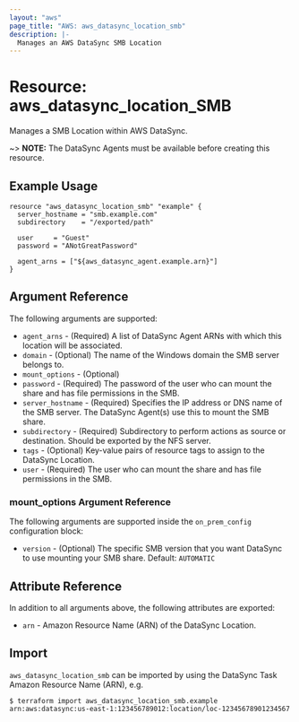 ```yaml
---
layout: "aws"
page_title: "AWS: aws_datasync_location_smb"
description: |-
  Manages an AWS DataSync SMB Location
---
```


# Resource: aws_datasync_location_SMB

Manages a SMB Location within AWS DataSync.

~> **NOTE:** The DataSync Agents must be available before creating this resource.

## Example Usage

```hcl
resource "aws_datasync_location_smb" "example" {
  server_hostname = "smb.example.com"
  subdirectory    = "/exported/path"
  
  user     = "Guest"
  password = "ANotGreatPassword"

  agent_arns = ["${aws_datasync_agent.example.arn}"]
}
```

## Argument Reference

The following arguments are supported:

* `agent_arns` - (Required) A list of DataSync Agent ARNs with which this location will be associated.
* `domain` - (Optional) The name of the Windows domain the SMB server belongs to.
* `mount_options` - (Optional)
* `password` - (Required) The password of the user who can mount the share and has file permissions in the SMB.
* `server_hostname` - (Required) Specifies the IP address or DNS name of the SMB server. The DataSync Agent(s) use this to mount the SMB share.
* `subdirectory` - (Required) Subdirectory to perform actions as source or destination. Should be exported by the NFS server.
* `tags` - (Optional) Key-value pairs of resource tags to assign to the DataSync Location.
* `user` - (Required) The user who can mount the share and has file permissions in the SMB.

### mount_options Argument Reference

The following arguments are supported inside the `on_prem_config` configuration block:

* `version` - (Optional) The specific SMB version that you want DataSync to use mounting your SMB share. Default: `AUTOMATIC`

## Attribute Reference

In addition to all arguments above, the following attributes are exported:

* `arn` - Amazon Resource Name (ARN) of the DataSync Location.

## Import

`aws_datasync_location_smb` can be imported by using the DataSync Task Amazon Resource Name (ARN), e.g.

```
$ terraform import aws_datasync_location_smb.example arn:aws:datasync:us-east-1:123456789012:location/loc-12345678901234567
```
